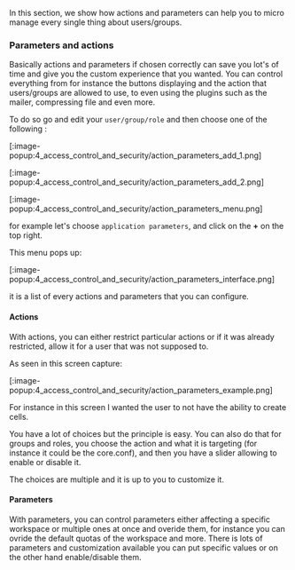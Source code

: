 In this section, we show how actions and parameters can help you to micro manage every single thing about users/groups.

### Parameters and actions

Basically actions and parameters if chosen correctly can save you lot's of time and give you the custom experience that you wanted. You can control everything from for instance the buttons displaying and the action that users/groups are allowed to use, to even using the plugins such as the mailer, compressing file and even more.

To do so go and edit your `user/group/role` and then choose one of the following :

[:image-popup:4_access_control_and_security/action_parameters_add_1.png]

[:image-popup:4_access_control_and_security/action_parameters_add_2.png]

[:image-popup:4_access_control_and_security/action_parameters_menu.png]

for example let's choose `application parameters`, and click on the **+** on the top right.

This menu pops up:

[:image-popup:4_access_control_and_security/action_parameters_interface.png]

it is a list of every actions and parameters that you can configure.

#### Actions

With actions, you can either restrict particular actions or if it was already restricted, allow it for a user that was not supposed to.

As seen in this screen capture:

[:image-popup:4_access_control_and_security/action_parameters_example.png]

For instance in this screen I wanted the user to not have the ability to create cells.

You have a lot of choices but the principle is easy. You can also do that for groups and roles, you choose the action and what it is targeting (for instance it could be the core.conf), and then you have a slider allowing to enable or disable it.

The choices are multiple and it is up to you to customize it.

#### Parameters

With parameters, you can control parameters either affecting a specific workspace or multiple ones at once and overide them, for instance you can ovride the default quotas of the workspace and more.
There is lots of parameters and customization available you can put specific values or on the other hand enable/disable them.
